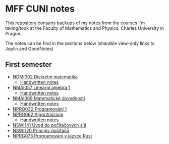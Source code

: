 # MFF CUNI notes

This repository contains backups of my notes from the courses I'm taking/took at the Faculty of Mathematics and Physics, Charles University in Prague.

The notes can be find in the sections below (sharable view-only links to Joplin and GoodNotes)

## First semester

- [NDMI002 Diskrétní matematika](https://notes.marrrt.in/shares/sqzonsf10gT7ADiAmVsdN4)
  - [Handwritten notes](https://web.goodnotes.com/s/xXMzNMSrih0uRFzK70boPJ#page-2)
- [NMAI057 Lineární algebra 1](https://notes.marrrt.in/shares/IGBjzZM7Mzrm9NMBgeY73T)
  - [Handwritten notes](https://share.goodnotes.com/s/RI4yCZiDRToQGVRydkRYKz#page-2)
- [NMAI069 Matematické dovednosti](https://notes.marrrt.in/shares/6aHUyUZo1bi0IG8scBfujj)
	- [Handwritten notes](https://share.goodnotes.com/s/3fuQ3U7hvCJk6HTGdNSlee#page-2)
- [NPRG030 Programování 1](https://notes.marrrt.in/shares/JIawBT004Tq3WDXdpHvTIG)
- [NPRG062 Algoritmizace](https://notes.marrrt.in/shares/p95G3HLDgPHRz1oAg9e7ob)
  - [Handwritten notes](https://share.goodnotes.com/s/dabtr30EfPrAMCmgC9z5bN#page-2)
- [NSWI141 Úvod do počítačových sítí](https://notes.marrrt.in/shares/7SBDaz3VHW9SvCZyv4iaE0)
- [NSWI120 Principy počítačů](https://notes.marrrt.in/shares/lEFRFX3aOTxk67mcFNjFtf)
- [NPRG073 Programování v jazyce Rust](https://notes.marrrt.in/shares/thEXdu6Mi9IXLCSKeIGDRE)